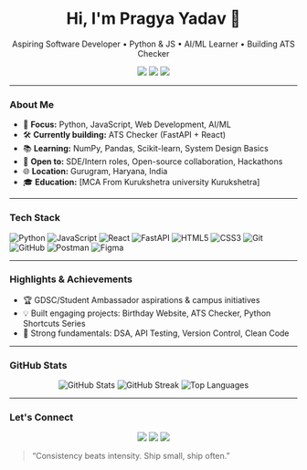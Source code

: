 <!-- Profile README for yadav-pragya1423 -->
<h1 align="center">Hi, I'm Pragya Yadav 👋</h1>
<p align="center">
  Aspiring Software Developer • Python & JS • AI/ML Learner • Building ATS Checker
</p>

<p align="center">
  <a href="https://www.linkedin.com/in/your-linkedin"><img src="https://img.shields.io/badge/LinkedIn-0077B5?style=for-the-badge&logo=linkedin&logoColor=white" /></a>
  <a href="mailto:your.email@example.com"><img src="https://img.shields.io/badge/Email-D14836?style=for-the-badge&logo=gmail&logoColor=white" /></a>
  <a href="https://your-portfolio.com"><img src="https://img.shields.io/badge/Portfolio-0A66C2?style=for-the-badge&logo=appveyor&logoColor=white" /></a>
</p>

---

### About Me
- 🎯 **Focus:** Python, JavaScript, Web Development, AI/ML
- 🛠️ **Currently building:** ATS Checker (FastAPI + React)
- 📚 **Learning:** NumPy, Pandas, Scikit-learn, System Design Basics
- 🤝 **Open to:** SDE/Intern roles, Open-source collaboration, Hackathons
- 🌐 **Location:** Gurugram, Haryana, India
- 🎓 **Education:** [MCA From Kurukshetra university Kurukshetra]

---

### Tech Stack
<p>
  <img alt="Python" src="https://img.shields.io/badge/Python-3776AB?style=for-the-badge&logo=python&logoColor=white">
  <img alt="JavaScript" src="https://img.shields.io/badge/JavaScript-F7DF1E?style=for-the-badge&logo=javascript&logoColor=black">
  <img alt="React" src="https://img.shields.io/badge/React-61DAFB?style=for-the-badge&logo=react&logoColor=black">
  <img alt="FastAPI" src="https://img.shields.io/badge/FastAPI-009688?style=for-the-badge&logo=fastapi&logoColor=white">
  <img alt="HTML5" src="https://img.shields.io/badge/HTML5-E34F26?style=for-the-badge&logo=html5&logoColor=white">
  <img alt="CSS3" src="https://img.shields.io/badge/CSS3-1572B6?style=for-the-badge&logo=css3&logoColor=white">
  <img alt="Git" src="https://img.shields.io/badge/Git-F05032?style=for-the-badge&logo=git&logoColor=white">
  <img alt="GitHub" src="https://img.shields.io/badge/GitHub-181717?style=for-the-badge&logo=github&logoColor=white">
  <img alt="Postman" src="https://img.shields.io/badge/Postman-FF6C37?style=for-the-badge&logo=postman&logoColor=white">
  <img alt="Figma" src="https://img.shields.io/badge/Figma-F24E1E?style=for-the-badge&logo=figma&logoColor=white">
</p>

---

### Highlights & Achievements
- 🏆 GDSC/Student Ambassador aspirations & campus initiatives
- 💡 Built engaging projects: Birthday Website, ATS Checker, Python Shortcuts Series
- 📌 Strong fundamentals: DSA, API Testing, Version Control, Clean Code

---

### GitHub Stats
<p align="center">
  <img src="https://github-readme-stats.vercel.app/api?username=yadav-pragya1423&show_icons=true&hide_title=true" alt="GitHub Stats" />
  <img src="https://github-readme-streak-stats.herokuapp.com/?user=yadav-pragya1423" alt="GitHub Streak" />
  <img src="https://github-readme-stats.vercel.app/api/top-langs/?username=yadav-pragya1423&layout=compact" alt="Top Languages" />
</p>

---

### Let's Connect
<p align="center">
  <a href="https://www.linkedin.com/in/your-linkedin"><img src="https://img.shields.io/badge/LinkedIn-0077B5?style=for-the-badge&logo=linkedin&logoColor=white" /></a>
  <a href="mailto:your.email@example.com"><img src="https://img.shields.io/badge/Email-D14836?style=for-the-badge&logo=gmail&logoColor=white" /></a>
  <a href="https://your-portfolio.com"><img src="https://img.shields.io/badge/Portfolio-0A66C2?style=for-the-badge&logo=appveyor&logoColor=white" /></a>
</p>

> “Consistency beats intensity. Ship small, ship often.”
